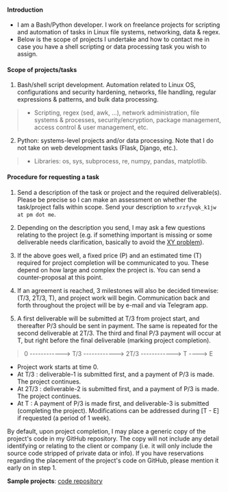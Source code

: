 #### Introduction

- I am a Bash/Python developer. I work on freelance projects for scripting and automation of tasks in Linux file systems, networking, data & regex.
- Below is the scope of projects I undertake and how to contact me in case you have a shell scripting or data processing task you wish to assign.

#### Scope of projects/tasks

1. Bash/shell script development. Automation related to Linux OS, configurations and security hardening, networks, file handling, regular expressions & patterns, and bulk data processing.
> - Scripting, regex (sed, awk, ...), network administration, file systems & processes, security/encryption, package management, access control & user management, etc.
 
2. Python: systems-level projects and/or data processing. Note that I do not take on web development tasks (Flask, Django, etc.).
> - Libraries: os, sys, subprocess, re, numpy, pandas, matplotlib.

#### Procedure for requesting a task

1. Send a description of the task or project and the required deliverable(s). Please be precise so I can make an assessment on whether the task/project falls within scope. Send your description to `xrzfyvqk_k1jw at pm dot me`.

2. Depending on the description you send, I may ask a few questions relating to the project (e.g. if something important is missing or some deliverable needs clarification, basically to avoid the <a class="external reference" href="https://en.wikipedia.org/wiki/XY_problem">XY problem</a>).

3. If the above goes well, a fixed price (P) and an estimated time (T) required for project completion will be communicated to you. These depend on how large and complex the project is. You can send a counter-proposal at this point.

4. If an agreement is reached, 3 milestones will also be decided timewise: (T/3, 2T/3, T), and project work will begin. Communication back and forth throughout the project will be by e-mail and via Telegram app.

5. A first deliverable will be submitted at T/3 from project start, and thereafter P/3 should be sent in payment. The same is repeated for the second deliverable at 2T/3. The third and final P/3 payment will occur at T, but right before the final deliverable (marking project completion).

> 0 ------------> T/3 ------------> 2T/3 ------------> T ----> E

- Project work starts at time 0.
- At T/3  : deliverable-1 is submitted first, and a payment of P/3 is made. The project continues.
- At 2T/3 : deliverable-2 is submitted first, and a payment of P/3 is made. The project continues.
- At T    : A payment of P/3 is made first, and deliverable-3 is submitted (completing the project). Modifications can be addressed during [T - E] if requested (a period of 1 week).

By default, upon project completion, I may place a generic copy of the project's code in my GitHub repository. The copy will not include any detail identifying or relating to the client or company (i.e. it will only include the source code stripped of private data or info). If you have reservations regarding the placement of the project's code on GitHub, please mention it early on in step 1.

**Sample projects**: <a class="external reference" href="https://github.com/thln2ejz">code repository</a>
